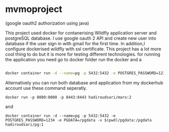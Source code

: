 # mvmoproject
(google oauth2 authorization using java)

This project used docker for contanerising Wildfly application server and postgreSQL database.
I use  google oauth 2 API and create new user into database if the user sign in with gmail for the first time. In addition,I configure dockerised wildfly with ssl certificate. This project has a lot more cool thing to do but it is more for testing different technologies.
for running the application you need go to docker folder run the docker and a
```bash

docker container run -d --name=pg -p 5432:5432 -e POSTGRES_PASSWORD=1234 -e PGDATA=/pgdata -v /pgdata:/pgdata postgres:12


```
Alternatively you can run both database and application from my dockerhub account use these command seperatly.
```
docker run -p 8080:8080 -p 8443:8443 hadiroudsari/maro:2

```
and
```
docker container run -d --name=pg -p 5432:5432 -e POSTGRES_PASSWORD=1234 -e PGDATA=/pgdata -v $(pwd)/pgdata:/pgdata hadiroudsari/pg:1

```


